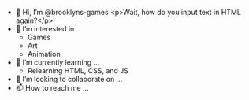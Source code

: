 - 👋 Hi, I’m @brooklyns-games
\<p>Wait, how do you input text in HTML again?\</p>
- 👀 I’m interested in 
  - Games
  - Art
  - Animation
- 🌱 I’m currently learning ...
  - Relearning HTML, CSS, and JS
- 💞️ I’m looking to collaborate on ...
- 📫 How to reach me ...

<!---
brooklyns-games/brooklyns-games is a ✨ special ✨ repository because its `README.md` (this file) appears on your GitHub profile.
You can click the Preview link to take a look at your changes.
--->
